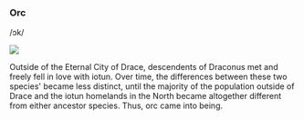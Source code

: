 ### Orc 
/ɔk/

![](../_assets/species/orc.png)

Outside of the Eternal City of Drace, descendents of Draconus met and freely fell in love with iotun. Over time, the differences between these two species' became less distinct, until the majority of the population outside of Drace and the iotun homelands in the North became altogether different from either ancestor species. Thus, orc came into being.